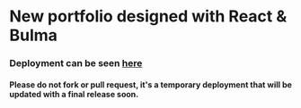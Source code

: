 # New portfolio designed with React & Bulma

### Deployment can be seen [here](https://new-portfolio-gamma-sandy-40.vercel.app/)






#### Please do not fork or pull request, it's a temporary deployment that will be updated with a final release soon.
